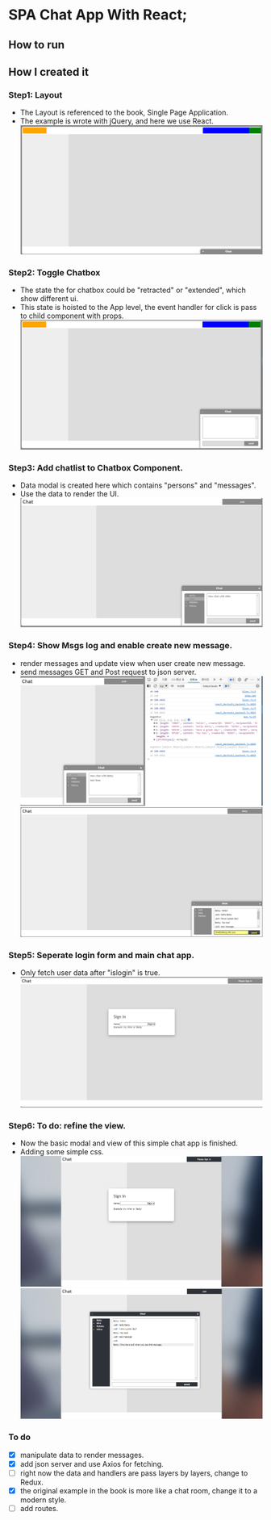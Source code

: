 # SPA Chat App With React;

## How to run 

## How I created it
### Step1: Layout
- The Layout is referenced to the book, Single Page Application.
- The example is wrote with jQuery, and here we use React.
![layout](public/imgs/Step1_Layout.png?raw=true "layout")

### Step2: Toggle Chatbox
- The state the for chatbox could be "retracted" or "extended", which show different ui.
- This state is hoisted to the App level, the event handler for click is pass to child component with props. 
![chatbox_toggle](public/imgs/Step2_ToggleChatBox.png?raw=true "chatbox")

### Step3: Add chatlist to Chatbox Component.
- Data modal is created here which contains "persons" and "messages".
- Use the data to render the UI.
![friendslist_message_log](public/imgs/Step3_Combine_friends_with_message_log.png?raw=true "friendslist_message_log")

### Step4: Show Msgs log and enable create new message.
- render messages and update view when user create new message.
- send messages GET and Post request to json server.
![fetchMsgs](public/imgs/Step4_1_Get_msgs_between_users.png?raw=true "testMsgsFetchWithConsole")
![msg_list_create_new](public/imgs/Step5_create_newMsg_and_update_dataServer.png?raw=true "msg_list_create_new")

### Step5: Seperate login form and main chat app.
- Only fetch user data after "islogin" is true.
![login_form](public/imgs/Step4_Seperate_Login_and_chat.png?raw=true "login_form")

### Step6: To do: refine the view.
- Now the basic modal and view of this simple chat app is finished.
- Adding some simple css.
![final_login_page](public/imgs/Step6_Login_page.png?raw=true "final_login_page")
![final_chat_app_page](public/imgs/Step6_Chat_page.png?raw=true "final_chat_app_page")

### To do 
- [x] manipulate data to render messages.
- [x] add json server and use Axios for fetching.
- [ ] right now the data and handlers are pass layers by layers, change to Redux.
- [X] the original example in the book is more like a chat room, change it to a modern style.
- [ ] add routes.

